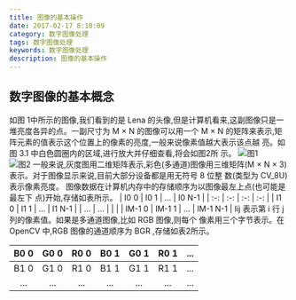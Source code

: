 ```yaml
---
title: 图像的基本操作
date: 2017-02-17 8:10:09
category: 数字图像处理
tags: 数字图像处理
keywords: 数字图像处理
description: 图像的基本操作
---
```

## 数字图像的基本概念
如图 1中所示的图像,我们看到的是 Lena 的头像,但是计算机看来,这副图像只是一堆亮度各异的点。一副尺寸为 M × N 的图像可以用一个 M × N 的矩阵来表示,矩阵元素的值表示这个位置上的像素的亮度,一般来说像素值越大表示该点越 亮。如图 3.1 中白色圆圈内的区域,进行放大并仔细查看,将会如图2所 示。
![图1](http://okjl482qy.bkt.clouddn.com/digital_image_01.png)  
![图2](http://okjl482qy.bkt.clouddn.com/digital_image_02.png)
一般来说,灰度图用二维矩阵表示,彩色(多通道)图像用三维矩阵(M × N × 3)表示。对于图像显示来说,目前大部分设备都是用无符号 8 位整 数(类型为 CV_8U)表示像素亮度。图像数据在计算机内存中的存储顺序为以图像最左上点(也可能是最左下 点)开始,存储如表所示。
| I0 0  | I0 1 | ... | I0 N-1 |
| :-: | :-: | :-: | :-: |
| I1 0 | I1 1 | ... | I1 N-1 |
| ... | ... |  |  |
| IM-1 0 | IM-1 1 | ... | IM-1 N-1 |
Iij 表示第 i 行 j 列的像素值。如果是多通道图像,比如 RGB 图像,则每个 像素用三个字节表示。在 OpenCV 中,RGB 图像的通道顺序为 BGR ,存储如表2所示。

| B0 0 | G0 0 | R0 0 | B0 1 | G0 1 | R0 1 | ... |
| :-: | :-: | :-: | :-: | :-: | :-: | :-: |
| B1 0 | G1 0 | R1 0 | B1 1 | G1 1 | R1 1 | ... |
| ... | ... | ... | ... | ... | ... | ... |




 





